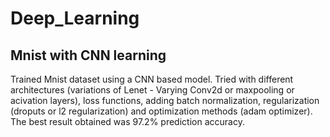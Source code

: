 # Deep_Learning

## Mnist with CNN learning
Trained Mnist dataset using a CNN based model. Tried with different architectures (variations of Lenet - Varying Conv2d or maxpooling or acivation layers), loss functions, adding batch normalization, regularization (droputs or l2 regularization) and optimization methods (adam optimizer). The best result obtained was 97.2% prediction accuracy.  
